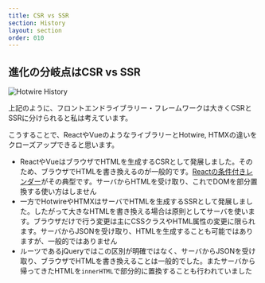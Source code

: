 ```yaml
---
title: CSR vs SSR
section: History
layout: section
order: 010
---
```


## 進化の分岐点はCSR vs SSR 

![Hotwire History](content_images/hotwire-history.webp)

上記のように、フロントエンドライブラリー・フレームワークは大きくCSRとSSRに分けられると私は考えています。

こうすることで、ReactやVueのようなライブラリーとHotwire, HTMXの違いをクローズアップできると思います。

* ReactやVueはブラウザでHTMLを生成するCSRとして発展しました。そのため、ブラウザでHTMLを書き換えるのが一般的です。[Reactの条件付きレンダー](https://ja.react.dev/learn/conditional-rendering)がその典型です。サーバからHTMLを受け取り、これでDOMを部分置換する使い方はしません
* 一方でHotwireやHTMXはサーバでHTMLを生成するSSRとして発展しました。したがって大きなHTMLを書き換える場合は原則としてサーバを使います。ブラウザだけで行う変更は主にCSSクラスやHTML属性の変更に限られます。サーバからJSONを受け取り、HTMLを生成することも可能ではありますが、一般的ではありません
* ルーツであるjQueryではこの区別が明確ではなく、サーバからJSONを受け取り、ブラウザでHTMLを書き換えることは一般的でした。またサーバから帰ってきたHTMLを`innerHTML`で部分的に置換することも行われていました
